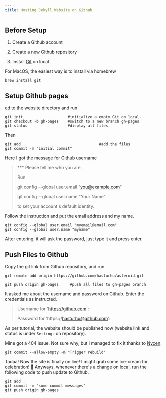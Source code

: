 ```yaml
---
title: Hosting Jekyll Website on Github
---
```


## Before Setup

1. Create a Github account

2. Create a new Github repository

3. Install [Git](https://git-scm.com/downloads) on local

For MacOS, the easiest way is to install via homebrew

```
brew install git
```

## Setup Github pages
cd to the website directory and run

```
git init                    #initialize a empty Git on local.
git checkout -b gh-pages    #switch to a new branch gh-pages
git status                  #display all files
```

Then

```
git add .                                 #add the files
git commit -m "initial commit"
```

Here I got the message for Github username

> *** Please tell me who you are.
>
>Run
>
>  git config --global user.email "you@example.com"
>
>  git config --global user.name "Your Name"
>
>to set your account's default identity.

Follow the instruction and put the email address and my name.

```
git config --global user.email "myemail@email.com"
git config --global user.name "myname"
```

After entering, it will ask the password, just type it and press enter.

## Push Files to Github

Copy the git link from Github repository, and run
```
git remote add origin https://github.com/hasturhu/asteroid.git

git push origin gh-pages     #push all files to gh-pages branch
```

It asked me about the username and password on Github. Enter the credentials as instructed.

> Username for 'https://github.com':
>
>Password for 'https://hasturhu@github.com':

As per tutorial, the website should be published now (website link and status is under `Settings` on repository).

Mine got a 404 issue. Not sure why, but I managed to fix it thanks to [Nycen](https://stackoverflow.com/questions/11577147/how-to-fix-http-404-on-github-pages).
```
git commit --allow-empty -m "Trigger rebuild"
```

Tadaa! Now the site is finally on live! I might grab some ice-cream for celebration! :icecream:
Anyways, whenever there's a change on local, run the following code to push update to Github.

```
git add .
git commit -m "some commit messages"
git push origin gh-pages
```
